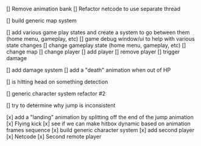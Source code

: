 [] Remove animation bank
[] Refactor netcode to use separate thread


[] build generic map system


[] add various game play states and create a system to go between them (home menu, gameplay, etc)
[] game debug window/ui to help with various state changes
    [] change gameplay state (home menu, gameplay, etc)
    [] change map
    [] change player
    [] add player
    [] remove player
    [] trigger damage

[] add damage system
[] add a "death" animation when out of HP

[] is hitting head on something detection

[] generic character system refactor #2

[] try to determine why jump is inconsistent


[x] add a "landing" animation by splitting off the end of the jump animation
[x] Flying kick
[x] see if we can make hitbox dynamic based on animation frames sequence
[x] build generic character system
[x] add second player
[x] Netcode
[x] Second remote player
